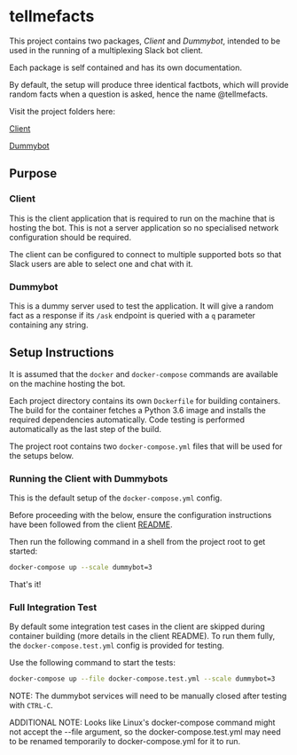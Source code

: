 # tellmefacts

This project contains two packages, *Client* and *Dummybot*, intended to be
used in the running of a multiplexing Slack bot client.

Each package is self contained and has its own documentation.

By default, the setup will produce three identical factbots, which will provide
random facts when a question is asked, hence the name @tellmefacts.

Visit the project folders here:

[Client](https://github.com/TheGuardianWolf/tellmefacts/tree/master/client)

[Dummybot](https://github.com/TheGuardianWolf/tellmefacts/tree/master/dummybot)

## Purpose

### Client

This is the client application that is required to run on the machine that is
hosting the bot. This is not a server application so no specialised network
configuration should be required.

The client can be configured to connect to multiple supported bots so that
Slack users are able to select one and chat with it.

### Dummybot

This is a dummy server used to test the application. It will give a random fact
as a response if its `/ask` endpoint is queried with a `q` parameter containing
any string.

## Setup Instructions

It is assumed that the `docker` and `docker-compose` commands are available on
the machine hosting the bot.

Each project directory contains its own `Dockerfile` for building containers.
The build for the container fetches a Python 3.6 image and installs the
required dependencies automatically. Code testing is performed automatically as
the last step of the build.

The project root contains two `docker-compose.yml` files that will be used for 
the setups below.

### Running the Client with Dummybots

This is the default setup of the `docker-compose.yml` config.

Before proceeding with the below, ensure the configuration instructions have
been followed from the client [README](https://github.com/TheGuardianWolf/tellmefacts/blob/master/client/README.md#configuration).

Then run the following command in a shell from the project root to get started:

```bash
docker-compose up --scale dummybot=3
```

That's it!

### Full Integration Test

By default some integration test cases in the client are skipped during
container building (more details in the client README). To run them fully, the `docker-compose.test.yml` config is provided for testing.

Use the following command to start the tests:

```bash
docker-compose up --file docker-compose.test.yml --scale dummybot=3
```

NOTE: The dummybot services will need to be manually closed after testing with `CTRL-C`.

ADDITIONAL NOTE: Looks like Linux's docker-compose command might not accept the --file argument, so the docker-compose.test.yml may need to be renamed temporarily to docker-compose.yml for it to run.
